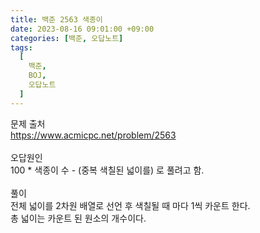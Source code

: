 ```yaml
---
title: 백준 2563 색종이
date: 2023-08-16 09:01:00 +09:00
categories: [백준, 오답노트]
tags:
  [
    백준,
	BOJ,
	오답노트
  ]
---
```


문제 출처<br>
<https://www.acmicpc.net/problem/2563><br>
<br>
오답원인<br>
100 \* 색종이 수 - (중복 색칠된 넓이를) 로 풀려고 함.<br>
<br>
풀이<br>
전체 넓이를 2차원 배열로 선언 후 색칠될 때 마다 1씩 카운트 한다.<br>
총 넓이는 카운트 된 원소의 개수이다.<br>